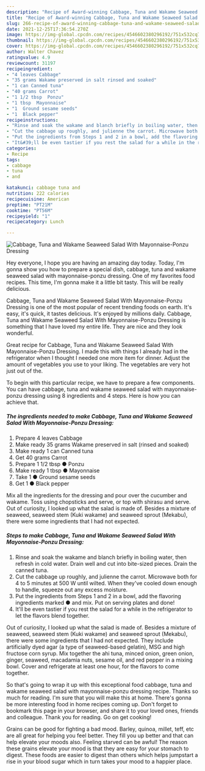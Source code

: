 ```yaml
---
description: "Recipe of Award-winning Cabbage, Tuna and Wakame Seaweed Salad With Mayonnaise-Ponzu Dressing"
title: "Recipe of Award-winning Cabbage, Tuna and Wakame Seaweed Salad With Mayonnaise-Ponzu Dressing"
slug: 266-recipe-of-award-winning-cabbage-tuna-and-wakame-seaweed-salad-with-mayonnaise-ponzu-dressing
date: 2021-12-25T17:36:54.270Z
image: https://img-global.cpcdn.com/recipes/4546602380296192/751x532cq70/cabbage-tuna-and-wakame-seaweed-salad-with-mayonnaise-ponzu-dressing-recipe-main-photo.jpg
thumbnail: https://img-global.cpcdn.com/recipes/4546602380296192/751x532cq70/cabbage-tuna-and-wakame-seaweed-salad-with-mayonnaise-ponzu-dressing-recipe-main-photo.jpg
cover: https://img-global.cpcdn.com/recipes/4546602380296192/751x532cq70/cabbage-tuna-and-wakame-seaweed-salad-with-mayonnaise-ponzu-dressing-recipe-main-photo.jpg
author: Walter Chavez
ratingvalue: 4.9
reviewcount: 31197
recipeingredient:
- "4 leaves Cabbage"
- "35 grams Wakame preserved in salt rinsed and soaked"
- "1 can Canned tuna"
- "40 grams Carrot"
- "1 1/2 tbsp  Ponzu"
- "1 tbsp  Mayonnaise"
- "1  Ground sesame seeds"
- "1  Black pepper"
recipeinstructions:
- "Rinse and soak the wakame and blanch briefly in boiling water, then refresh in cold water. Drain well and cut into bite-sized pieces.  Drain the canned tuna."
- "Cut the cabbage up roughly, and julienne the carrot. Microwave both for 4 to 5 minutes at 500 W until wilted. When they&#39;ve cooled down enough to handle, squeeze out any excess moisture."
- "Put the ingredients from Steps 1 and 2 in a bowl, add the flavoring ingredients marked ● and mix. Put on serving plates and done!"
- "It&#39;ll be even tastier if you rest the salad for a while in the refrigerator to let the flavors blend together."
categories:
- Recipe
tags:
- cabbage
- tuna
- and

katakunci: cabbage tuna and 
nutrition: 222 calories
recipecuisine: American
preptime: "PT21M"
cooktime: "PT56M"
recipeyield: "1"
recipecategory: Lunch

---
```



![Cabbage, Tuna and Wakame Seaweed Salad With Mayonnaise-Ponzu Dressing](https://img-global.cpcdn.com/recipes/4546602380296192/751x532cq70/cabbage-tuna-and-wakame-seaweed-salad-with-mayonnaise-ponzu-dressing-recipe-main-photo.jpg)

Hey everyone, I hope you are having an amazing day today. Today, I'm gonna show you how to prepare a special dish, cabbage, tuna and wakame seaweed salad with mayonnaise-ponzu dressing. One of my favorites food recipes. This time, I'm gonna make it a little bit tasty. This will be really delicious.

Cabbage, Tuna and Wakame Seaweed Salad With Mayonnaise-Ponzu Dressing is one of the most popular of recent trending foods on earth. It's easy, it's quick, it tastes delicious. It's enjoyed by millions daily. Cabbage, Tuna and Wakame Seaweed Salad With Mayonnaise-Ponzu Dressing is something that I have loved my entire life. They are nice and they look wonderful.

Great recipe for Cabbage, Tuna and Wakame Seaweed Salad With Mayonnaise-Ponzu Dressing. I made this with things I already had in the refrigerator when I thought I needed one more item for dinner. Adjust the amount of vegetables you use to your liking. The vegetables are very hot just out of the.


To begin with this particular recipe, we have to prepare a few components. You can have cabbage, tuna and wakame seaweed salad with mayonnaise-ponzu dressing using 8 ingredients and 4 steps. Here is how you can achieve that.

<!--inarticleads1-->

##### The ingredients needed to make Cabbage, Tuna and Wakame Seaweed Salad With Mayonnaise-Ponzu Dressing:

1. Prepare 4 leaves Cabbage
1. Make ready 35 grams Wakame preserved in salt (rinsed and soaked)
1. Make ready 1 can Canned tuna
1. Get 40 grams Carrot
1. Prepare 1 1/2 tbsp ● Ponzu
1. Make ready 1 tbsp ● Mayonnaise
1. Take 1 ● Ground sesame seeds
1. Get 1 ● Black pepper


Mix all the ingredients for the dressing and pour over the cucumber and wakame. Toss using chopsticks and serve, or top with shirasu and serve. Out of curiosity, I looked up what the salad is made of. Besides a mixture of seaweed, seaweed stem (Kuki wakame) and seaweed sprout (Mekabu), there were some ingredients that I had not expected. 

<!--inarticleads2-->

##### Steps to make Cabbage, Tuna and Wakame Seaweed Salad With Mayonnaise-Ponzu Dressing:

1. Rinse and soak the wakame and blanch briefly in boiling water, then refresh in cold water. Drain well and cut into bite-sized pieces.  Drain the canned tuna.
1. Cut the cabbage up roughly, and julienne the carrot. Microwave both for 4 to 5 minutes at 500 W until wilted. When they&#39;ve cooled down enough to handle, squeeze out any excess moisture.
1. Put the ingredients from Steps 1 and 2 in a bowl, add the flavoring ingredients marked ● and mix. Put on serving plates and done!
1. It&#39;ll be even tastier if you rest the salad for a while in the refrigerator to let the flavors blend together.


Out of curiosity, I looked up what the salad is made of. Besides a mixture of seaweed, seaweed stem (Kuki wakame) and seaweed sprout (Mekabu), there were some ingredients that I had not expected. They include artificially dyed agar (a type of seaweed-based gelatin), MSG and high fructose corn syrup. Mix together the ahi tuna, minced onion, green onion, ginger, seaweed, macadamia nuts, sesame oil, and red pepper in a mixing bowl. Cover and refrigerate at least one hour, for the flavors to come together. 

So that's going to wrap it up with this exceptional food cabbage, tuna and wakame seaweed salad with mayonnaise-ponzu dressing recipe. Thanks so much for reading. I'm sure that you will make this at home. There's gonna be more interesting food in home recipes coming up. Don't forget to bookmark this page in your browser, and share it to your loved ones, friends and colleague. Thank you for reading. Go on get cooking!

Grains can be good for fighting a bad mood. Barley, quinoa, millet, teff, etc are all great for helping you feel better. They fill you up better and that can help elevate your moods also. Feeling starved can be awful! The reason these grains elevate your mood is that they are easy for your stomach to digest. These foods are easier to digest than others which helps jumpstart a rise in your blood sugar which in turn takes your mood to a happier place.

